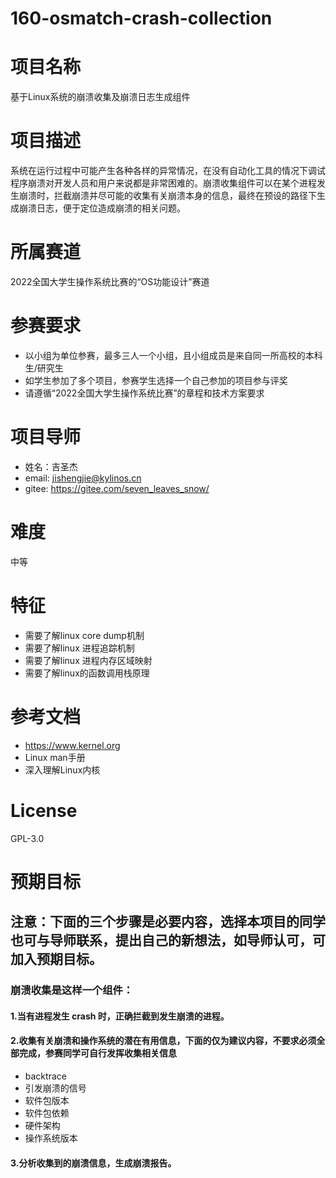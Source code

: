 # 160-osmatch-crash-collection

# 项目名称
基于Linux系统的崩溃收集及崩溃日志生成组件
# 项目描述
系统在运行过程中可能产生各种各样的异常情况，在没有自动化工具的情况下调试程序崩溃对开发人员和用户来说都是非常困难的。崩溃收集组件可以在某个进程发生崩溃时，拦截崩溃并尽可能的收集有关崩溃本身的信息，最终在预设的路径下生成崩溃日志，便于定位造成崩溃的相关问题。
# 所属赛道
2022全国大学生操作系统比赛的“OS功能设计”赛道
# 参赛要求
* 以小组为单位参赛，最多三人一个小组，且小组成员是来自同一所高校的本科生/研究生  
* 如学生参加了多个项目，参赛学生选择一个自己参加的项目参与评奖  
* 请遵循“2022全国大学生操作系统比赛”的章程和技术方案要求  
# 项目导师
* 姓名：吉圣杰  
* email: jishengjie@kylinos.cn  
* gitee: https://gitee.com/seven_leaves_snow/
# 难度
中等
# 特征
* 需要了解linux core dump机制  
* 需要了解linux 进程追踪机制  
* 需要了解linux 进程内存区域映射  
* 需要了解linux的函数调用栈原理  
# 参考文档
* https://www.kernel.org  
* Linux man手册  
* 深入理解Linux内核  
# License
GPL-3.0
# 预期目标  
## 注意：下面的三个步骤是必要内容，选择本项目的同学也可与导师联系，提出自己的新想法，如导师认可，可加入预期目标。
### 崩溃收集是这样一个组件：  
#### 1.当有进程发生 crash 时，正确拦截到发生崩溃的进程。  
#### 2.收集有关崩溃和操作系统的潜在有用信息，下面的仅为建议内容，不要求必须全部完成，参赛同学可自行发挥收集相关信息  
* backtrace  
* 引发崩溃的信号  
* 软件包版本  
* 软件包依赖  
* 硬件架构  
* 操作系统版本  
#### 3.分析收集到的崩溃信息，生成崩溃报告。

